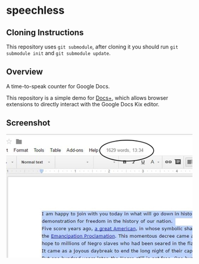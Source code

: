 # speechless
## Cloning Instructions
This repository uses ``git submodule``, after cloning it you should run ``git
submodule init`` and ``git submodule update``.

## Overview
A time-to-speak counter for Google Docs.

This repository is a simple demo for
[Docs+](https://github.com/matthewsot/docs-plus), which allows browser
extensions to directly interact with the Google Docs Kix editor.

## Screenshot
![Speechless Screenshot](screenshot.jpg)
